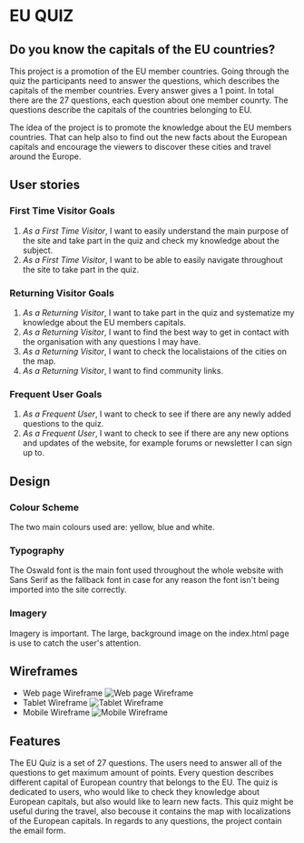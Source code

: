 # EU QUIZ
## Do you know the capitals of the EU countries?

This project is a promotion of the EU member countries. Going through the quiz the participants need to answer the questions, which describes the capitals of the member countries. Every answer gives a 1 point. In total there are the 27 questions, each question about one member counrty. The questions describe the capitals of the countries belonging to EU. 

The idea of the project is to promote the knowledge about the EU members countries. That can help also to find out the new facts about the European capitals and encourage the viewers to discover these cities and travel around the Europe. 

## User stories
### First Time Visitor Goals
1. *As a First Time Visitor*, I want to easily understand the main purpose of the site and take part in the quiz and check my knowledge about the subject. 
2. *As a First Time Visitor*, I want to be able to easily navigate throughout the site to take part in the quiz.
### Returning Visitor Goals
1. *As a Returning Visitor*, I want to take part in the quiz and systematize my knowledge about the EU members capitals. 
2. *As a Returning Visitor*, I want to find the best way to get in contact with the organisation with any questions I may have.
3. *As a Returning Visitor*, I want to check the localistaions of the cities on the map.  
4. *As a Returning Visitor*, I want to find community links.
### Frequent User Goals
1. *As a Frequent User*, I want to check to see if there are any newly added questions to the quiz.
2. *As a Frequent User*, I want to check to see if there are any new options and updates of the website, for example forums or newsletter I can sign up to. 
## Design
### Colour Scheme
The two main colours used are: yellow, blue and white.
### Typography
The Oswald font is the main font used throughout the whole website with Sans Serif as the fallback font in case for any reason the font isn't being imported into the site correctly. 
### Imagery
Imagery is important. The large, background image on the index.html page is use to catch the user's attention. 
## Wireframes
* Web page Wireframe 
 ![Web page Wireframe](/images/wireframes/EUQuiz_WebPage.png)
* Tablet Wireframe 
 ![Tablet Wireframe](/images/wireframes/EUQuiz_Ipad.png)
* Mobile Wireframe 
 ![Mobile Wireframe](/images/wireframes/EUQuiz_Iphone.png)
## Features
The EU Quiz is a set of 27 questions. The users need to answer all of the questions to get maximum amount of points. Every question describes different capital of European country that belongs to the EU. The quiz is dedicated to users, who would like to check they knowledge about European capitals, but also would like to learn new facts. This quiz might be useful during the travel, also becouse it contains the map with localizations of the European capitals. In regards to any questions, the project contain the email form. 



